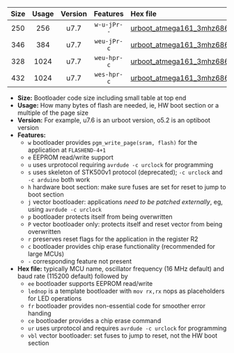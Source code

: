 |Size|Usage|Version|Features|Hex file|
|:-:|:-:|:-:|:-:|:--|
|250|256|u7.7|`w-u-jPr--`|[urboot_atmega161_3mhz6864_38400bps_lednop_fr_ur_vbl.hex](https://raw.githubusercontent.com/stefanrueger/urboot.hex/main/mcus/atmega161/fcpu_3mhz6864/38400_bps/urboot_atmega161_3mhz6864_38400bps_lednop_fr_ur_vbl.hex)|
|346|384|u7.7|`weu-jPr-c`|[urboot_atmega161_3mhz6864_38400bps_ee_lednop_fr_ce_ur_vbl.hex](https://raw.githubusercontent.com/stefanrueger/urboot.hex/main/mcus/atmega161/fcpu_3mhz6864/38400_bps/urboot_atmega161_3mhz6864_38400bps_ee_lednop_fr_ce_ur_vbl.hex)|
|328|1024|u7.7|`weu-hpr-c`|[urboot_atmega161_3mhz6864_38400bps_ee_lednop_fr_ce_ur.hex](https://raw.githubusercontent.com/stefanrueger/urboot.hex/main/mcus/atmega161/fcpu_3mhz6864/38400_bps/urboot_atmega161_3mhz6864_38400bps_ee_lednop_fr_ce_ur.hex)|
|432|1024|u7.7|`wes-hpr-c`|[urboot_atmega161_3mhz6864_38400bps_ee_lednop_fr_ce.hex](https://raw.githubusercontent.com/stefanrueger/urboot.hex/main/mcus/atmega161/fcpu_3mhz6864/38400_bps/urboot_atmega161_3mhz6864_38400bps_ee_lednop_fr_ce.hex)|

- **Size:** Bootloader code size including small table at top end
- **Usage:** How many bytes of flash are needed, ie, HW boot section or a multiple of the page size
- **Version:** For example, u7.6 is an urboot version, o5.2 is an optiboot version
- **Features:**
  + `w` bootloader provides `pgm_write_page(sram, flash)` for the application at `FLASHEND-4+1`
  + `e` EEPROM read/write support
  + `u` uses urprotocol requiring `avrdude -c urclock` for programming
  + `s` uses skeleton of STK500v1 protocol (deprecated); `-c urclock` and `-c arduino` both work
  + `h` hardware boot section: make sure fuses are set for reset to jump to boot section
  + `j` vector bootloader: applications *need to be patched externally*, eg, using `avrdude -c urclock`
  + `p` bootloader protects itself from being overwritten
  + `P` vector bootloader only: protects itself and reset vector from being overwritten
  + `r` preserves reset flags for the application in the register R2
  + `c` bootloader provides chip erase functionality (recommended for large MCUs)
  + `-` corresponding feature not present
- **Hex file:** typically MCU name, oscillator frequency (16 MHz default) and baud rate (115200 default) followed by
  + `ee` bootloader supports EEPROM read/write
  + `lednop` is a template bootloader with `mov rx,rx` nops as placeholders for LED operations
  + `fr` bootloader provides non-essential code for smoother error handing
  + `ce` bootloader provides a chip erase command
  + `ur` uses urprotocol and requires `avrdude -c urclock` for programming
  + `vbl` vector bootloader: set fuses to jump to reset, not the HW boot section
